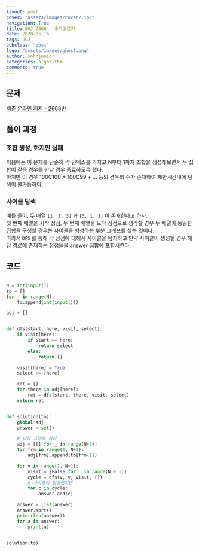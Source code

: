 ```yaml
---
layout: post
cover: "assets/images/cover2.jpg"
navigation: True
title: BOJ 2668 - 숫자고르기
date: 2020-05-16
tags: BOJ
subclass: "post"
logo: "assets/images/ghost.png"
author: sohnjunior
categories: algorithm
comments: true
---
```


## 문제

[백준 온라인 저지 - 2668번](https://www.acmicpc.net/problem/2668)

## 풀이 과정

### 조합 생성, 하지만 실패

처음에는 이 문제를 단순히 각 인덱스를 가지고 N부터 1까지 조합을 생성해보면서 두 집합이 같은 경우를 만날 경우 종료하도록 했다. <br>
하지만 이 경우 100C100 + 100C99 + ... 등의 경우의 수가 존재하여 제한시간내에 탐색이 불가능하다. <br>

### 사이클 탐색

예를 들어, 두 배열 `[1, 2, 3]` 과 `[3, 1, 1]` 이 존재한다고 하자. <br>
첫 번째 배열을 시작 정점, 두 번째 배열을 도착 정점으로 생각할 경우 두 배열이 동일한 집합을 구성할 경우는 사이클을 형성하는 부분 그래프를 찾는 것이다. <br>
따라서 `DFS` 를 통해 각 정점에 대해서 사이클을 탐지하고 만약 사이클이 생성될 경우 해당 경로에 존재하는 정점들을 answer 집합에 포함시킨다. <br>

## 코드

```python

N = int(input())
to = []
for _ in range(N):
    to.append(int(input()))

adj = []


def dfs(start, here, visit, select):
    if visit[here]:
        if start == here:
            return select
        else:
            return []

    visit[here] = True
    select += [here]

    ret = []
    for there in adj[here]:
        ret = dfs(start, there, visit, select)
    return ret


def solution(to):
    global adj
    answer = set()

    # 방향 그래프 생성
    adj = [[] for _ in range(N+1)]
    for frm in range(1, N+1):
        adj[frm].append(to[frm-1])

    for v in range(1, N+1):
        visit = [False for _ in range(N + 1)]
        cycle = dfs(v, v, visit, [])
        # 사이클이 발생했다면
        for c in cycle:
            answer.add(c)

    answer = list(answer)
    answer.sort()
    print(len(answer))
    for a in answer:
        print(a)


solution(to)

```
